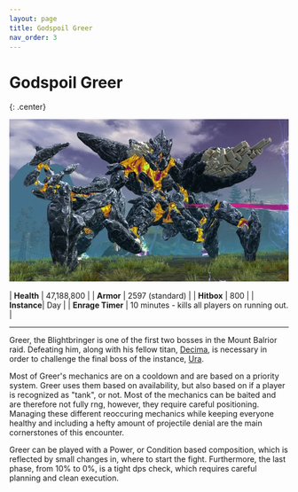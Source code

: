 ```yaml
---
layout: page
title: Godspoil Greer
nav_order: 3
---
```


# Godspoil Greer
{: .center}

<img src="../images/decima.webp" />

| **Health** |  47,188,800  |
| **Armor** |  2597 (standard) |
| **Hitbox** | 800 |
| **Instance**| Day |
| **Enrage Timer** | 10 minutes - kills all players on running out. |

---

Greer, the Blightbringer is one of the first two bosses in the Mount Balrior raid. Defeating him, along with his fellow titan, [Decima](../decima/overview.md), is necessary in order to challenge the final boss of the instance, [Ura](../ura/overview.html).

Most of Greer's mechanics are on a cooldown and are based on a priority system. Greer uses them based on availability, but also based on if a player is recognized as "tank", or not. Most of the mechanics can be baited and are therefore not fully rng, however, they require careful positioning. Managing these different reoccuring mechanics while keeping everyone healthy and including a hefty amount of projectile denial are the main cornerstones of this encounter.

Greer can be played with a Power, or Condition based composition, which is reflected by small changes in, where to start the fight. Furthermore, the last phase, from 10% to 0%, is a tight dps check, which requires careful planning and clean execution.
